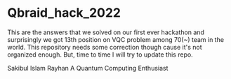 # Qbraid_hack_2022
This are the answers that we solved on our first ever hackathon and surprisingly we got 13th position on VQC problem among 70(~) team in the world. This repository needs some correction though cause it's not organized enough. But, time to time I will try to update this repo.

Sakibul Islam Rayhan
A Quantum Computing Enthusiast 
